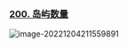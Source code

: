 ### [200. 岛屿数量](https://leetcode.cn/problems/number-of-islands/)

![image-20221204211559891](C:\Users\伍健\AppData\Roaming\Typora\typora-user-images\image-20221204211559891.png)